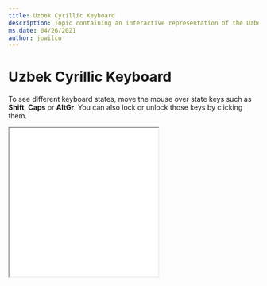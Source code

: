 ```yaml
--- 
title: Uzbek Cyrillic Keyboard 
description: Topic containing an interactive representation of the Uzbek Cyrillic Keyboard 
ms.date: 04/26/2021 
author: jowilco 
--- 
```

 
# Uzbek Cyrillic Keyboard 
 
To see different keyboard states, move the mouse over state keys such as **Shift**, **Caps** or **AltGr**. You can also lock or unlock those keys by clicking them. 
 
<iframe src="kbduzb.html" height="300"></iframe> 
